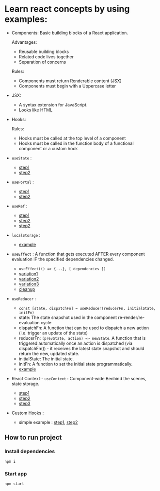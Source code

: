 # Learn react concepts by using examples:

- Components:
  Basic building blocks of a React application.

  Advantages: 
  - Reusable building blocks
  - Related code lives together
  - Separation of concerns

  Rules:
  - Components must return Renderable content (JSX)
  - Components must begin with a Uppercase letter

- JSX:
  - A syntax extension for JavaScript.
  - Looks like HTML

- Hooks:
  
  Rules:
  - Hooks must be called at the top level of a component
  - Hooks must be called in the function body of a functional component or a custom hook

- `useState` :
  - [step1](./expenses-app/src/App.js#L7)
  - [step2](./expenses-app/src/App.js#L31)
- `usePortal` :
  - [step1](./add-user-app/public/index.html#L31)
  - [step2](./add-user-app/src/components/UI/ErrorModal.js#L31)
- `useRef` :
  - [step1](./add-user-app/src/components/Users/AddUser.js#L10)
  - [step2](./add-user-app/src/components/Users/AddUser.js#L17)
  - [step2](./add-user-app/src/components/Users/AddUser.js#L35)
- `localStorage` :
  - [example](./login-app/src/App.js#L22)
- `useEffect` : A function that gets executed AFTER every component evaluation IF the specified dependencies changed.
  - `useEffect(() => {...}, [ dependencies ])`
  - [variation1](./login-app/src/App.js#L11)
  - [variation2](./login-app/src/components/Login/Login.js#L23)
  - [variation3](./login-app/src/components/Login/Login.js#L31)
  - [cleanup](./login-app/src/components/Login/Login.js#L39)
- `useReducer` :
  - `const [state, dispatchFn] = useReducer(reducerFn, initialState, initFn)`
  - state: The state snapshot used in the component re-render/re-evaluation cycle
  - dispatchFn: A function that can be used to dispatch a new action (i.e. trigger an update of the state)
  - reducerFn: `(prevState, action) => newState`. A function that is triggered automatically once an action is dispatched (via dispatchFn()) - it receives the latest state snapshot and should return the new, updated state.
  - initialState: The initial state.
  - initFn: A function to set the initial state programmatically.
  - [example](./use-reducer/src/components/Login/Login.js#L36)
- React Context - `useContext` : Component-wide Benhind the scenes, state storage.
  - [step1](./use-reducer/src/store/authContext.js)
  - [step2](./use-reducer/src/index.js#L10)
  - [step3](./use-reducer/src/components/MainHeader/Navigation.js#L7)
- Custom Hooks :
  - simple example : [step1](./counter-app/src/hooks/use-counter.js), [step2](./counter-app/src/components/ForwardCounter.js#L5)

## How to run project

### Install dependencies

`npm i`

### Start app

`npm start`

